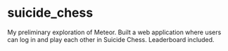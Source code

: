 # suicide_chess
My preliminary exploration of Meteor. Built a web application where users can log in and play each other in Suicide Chess. Leaderboard included.
